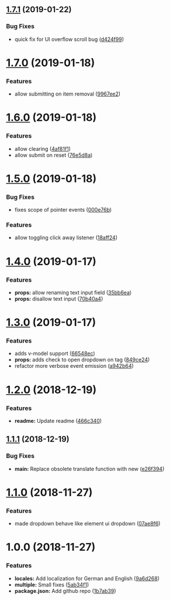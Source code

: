 ## [1.7.1](https://github.com/tillhub/vue-search-filter/compare/v1.7.0...v1.7.1) (2019-01-22)


### Bug Fixes

* quick fix for UI overflow scroll bug ([d424f99](https://github.com/tillhub/vue-search-filter/commit/d424f99))

# [1.7.0](https://github.com/tillhub/vue-search-filter/compare/v1.6.0...v1.7.0) (2019-01-18)


### Features

* allow submitting on item removal ([9967ee2](https://github.com/tillhub/vue-search-filter/commit/9967ee2))

# [1.6.0](https://github.com/tillhub/vue-search-filter/compare/v1.5.0...v1.6.0) (2019-01-18)


### Features

* allow clearing ([4af81f1](https://github.com/tillhub/vue-search-filter/commit/4af81f1))
* allow submit on reset ([76e5d8a](https://github.com/tillhub/vue-search-filter/commit/76e5d8a))

# [1.5.0](https://github.com/tillhub/vue-search-filter/compare/v1.4.0...v1.5.0) (2019-01-18)


### Bug Fixes

* fixes scope of pointer events ([000e76b](https://github.com/tillhub/vue-search-filter/commit/000e76b))


### Features

* allow toggling click away listener ([18aff24](https://github.com/tillhub/vue-search-filter/commit/18aff24))

# [1.4.0](https://github.com/tillhub/vue-search-filter/compare/v1.3.0...v1.4.0) (2019-01-17)


### Features

* **props:** allow renaming text input field ([35bb6ea](https://github.com/tillhub/vue-search-filter/commit/35bb6ea))
* **props:** disallow text input ([70b40a4](https://github.com/tillhub/vue-search-filter/commit/70b40a4))

# [1.3.0](https://github.com/tillhub/vue-search-filter/compare/v1.2.0...v1.3.0) (2019-01-17)


### Features

* adds v-model support ([66548ec](https://github.com/tillhub/vue-search-filter/commit/66548ec))
* **props:** adds check to open dropdown on tag ([849ce24](https://github.com/tillhub/vue-search-filter/commit/849ce24))
* refactor more verbose event emission ([a942b64](https://github.com/tillhub/vue-search-filter/commit/a942b64))

# [1.2.0](https://github.com/tillhub/vue-search-filter/compare/v1.1.1...v1.2.0) (2018-12-19)


### Features

* **readme:** Update readme ([466c340](https://github.com/tillhub/vue-search-filter/commit/466c340))

## [1.1.1](https://github.com/tillhub/vue-search-filter/compare/v1.1.0...v1.1.1) (2018-12-19)


### Bug Fixes

* **main:** Replace obsolete translate function with new ([e26f394](https://github.com/tillhub/vue-search-filter/commit/e26f394))

# [1.1.0](https://github.com/tillhub/vue-search-filter/compare/v1.0.0...v1.1.0) (2018-11-27)


### Features

* made dropdown behave like element ui dropdown ([07ae8f6](https://github.com/tillhub/vue-search-filter/commit/07ae8f6))

# 1.0.0 (2018-11-27)


### Features

* **locales:** Add localization for German and English ([9a6d268](https://github.com/tillhub/vue-search-filter/commit/9a6d268))
* **multiple:** Small fixes ([5ab34f1](https://github.com/tillhub/vue-search-filter/commit/5ab34f1))
* **package.json:** Add github repo ([1b7ab39](https://github.com/tillhub/vue-search-filter/commit/1b7ab39))
